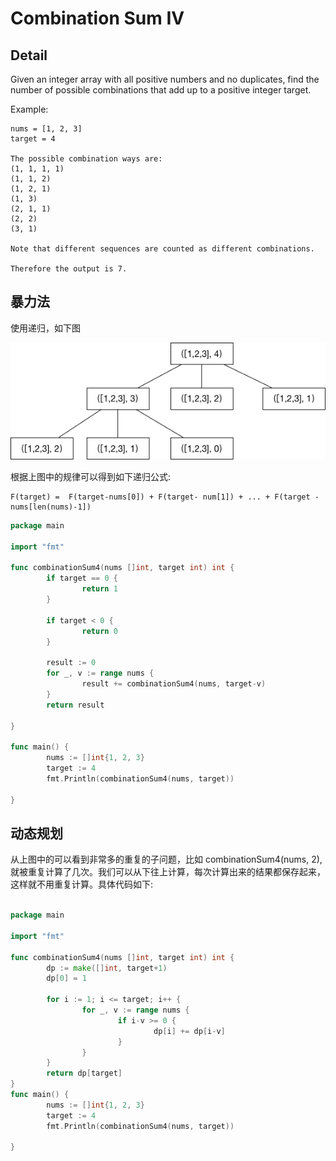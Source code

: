 # Combination Sum IV

## Detail

Given an integer array with all positive numbers and no duplicates, find the number of possible combinations that add up to a positive integer target.

Example:

```
nums = [1, 2, 3]
target = 4

The possible combination ways are:
(1, 1, 1, 1)
(1, 1, 2)
(1, 2, 1)
(1, 3)
(2, 1, 1)
(2, 2)
(3, 1)

Note that different sequences are counted as different combinations.

Therefore the output is 7.
```

## 暴力法

使用递归，如下图

![combinationSum4](./combination_sum_5.png)

根据上图中的规律可以得到如下递归公式:

```
F(target) =  F(target-nums[0]) + F(target- num[1]) + ... + F(target - nums[len(nums)-1])
```

```go
package main

import "fmt"

func combinationSum4(nums []int, target int) int {
        if target == 0 {
                return 1
        }

        if target < 0 {
                return 0
        }

        result := 0
        for _, v := range nums {
                result += combinationSum4(nums, target-v)
        }
        return result

}

func main() {
        nums := []int{1, 2, 3}
        target := 4
        fmt.Println(combinationSum4(nums, target))

}
```

## 动态规划

从上图中的可以看到非常多的重复的子问题，比如 combinationSum4(nums, 2), 就被重复计算了几次。我们可以从下往上计算，每次计算出来的结果都保存起来，这样就不用重复计算。具体代码如下:

```go

package main

import "fmt"

func combinationSum4(nums []int, target int) int {
        dp := make([]int, target+1)
        dp[0] = 1

        for i := 1; i <= target; i++ {
                for _, v := range nums {
                        if i-v >= 0 {
                                dp[i] += dp[i-v]
                        }
                }
        }
        return dp[target]
}
func main() {
        nums := []int{1, 2, 3}
        target := 4
        fmt.Println(combinationSum4(nums, target))

}
```

